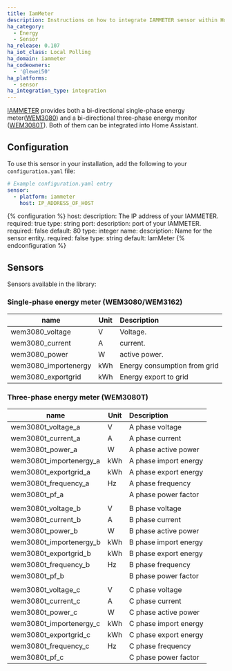 ```yaml
---
title: IamMeter
description: Instructions on how to integrate IAMMETER sensor within Home Assistant.
ha_category:
  - Energy
  - Sensor
ha_release: 0.107
ha_iot_class: Local Polling
ha_domain: iammeter
ha_codeowners:
  - '@lewei50'
ha_platforms:
  - sensor
ha_integration_type: integration
---
```


[IAMMETER](https://www.iammeter.com/) provides both a bi-directional single-phase energy meter([WEM3080](https://www.iammeter.com/products/single-phase-meter)) and a bi-directional three-phase energy monitor ([WEM3080T](https://www.iammeter.com/products/three-phase-meter)). Both of them can be integrated into Home Assistant.


## Configuration

To use this sensor in your installation, add the following to your `configuration.yaml` file:

```yaml
# Example configuration.yaml entry
sensor:
  - platform: iammeter
    host: IP_ADDRESS_OF_HOST
```

{% configuration %}
host:
  description: The IP address of your IAMMETER.
  required: true
  type: string
port:
  description: port of your IAMMETER.
  required: false
  default: 80
  type: integer
name:
  description: Name for the sensor entity.
  required: false
  type: string
  default: IamMeter
{% endconfiguration %}

## Sensors

Sensors available in the library:

### Single-phase energy meter (WEM3080/WEM3162)

| name                 | Unit | Description                  |
| -------------------- | ---- | :--------------------------- |
| wem3080_voltage      | V    | Voltage.                     |
| wem3080_current      | A    | current.                     |
| wem3080_power        | W    | active power.                |
| wem3080_importenergy | kWh  | Energy consumption from grid |
| wem3080_exportgrid   | kWh  | Energy export to grid        |

### Three-phase energy meter (WEM3080T)

| name                    | Unit | Description           |
| ----------------------- | ---- | :-------------------- |
| wem3080t_voltage_a      | V    | A phase voltage       |
| wem3080t_current_a      | A    | A phase current       |
| wem3080t_power_a        | W    | A phase active power  |
| wem3080t_importenergy_a | kWh  | A phase import energy |
| wem3080t_exportgrid_a   | kWh  | A phase export energy |
| wem3080t_frequency_a    | Hz   | A phase frequency     |
| wem3080t_pf_a           |      | A phase power factor  |
|                         |      |                       |
| wem3080t_voltage_b      | V    | B phase voltage       |
| wem3080t_current_b      | A    | B phase current       |
| wem3080t_power_b        | W    | B phase active power  |
| wem3080t_importenergy_b | kWh  | B phase import energy |
| wem3080t_exportgrid_b   | kWh  | B phase export energy |
| wem3080t_frequency_b    | Hz   | B phase frequency     |
| wem3080t_pf_b           |      | B phase power factor  |
|                         |      |                       |
| wem3080t_voltage_c      | V    | C phase voltage       |
| wem3080t_current_c      | A    | C phase current       |
| wem3080t_power_c        | W    | C phase active power  |
| wem3080t_importenergy_c | kWh  | C phase import energy |
| wem3080t_exportgrid_c   | kWh  | C phase export energy |
| wem3080t_frequency_c    | Hz   | C phase frequency     |
| wem3080t_pf_c           |      | C phase power factor  |

